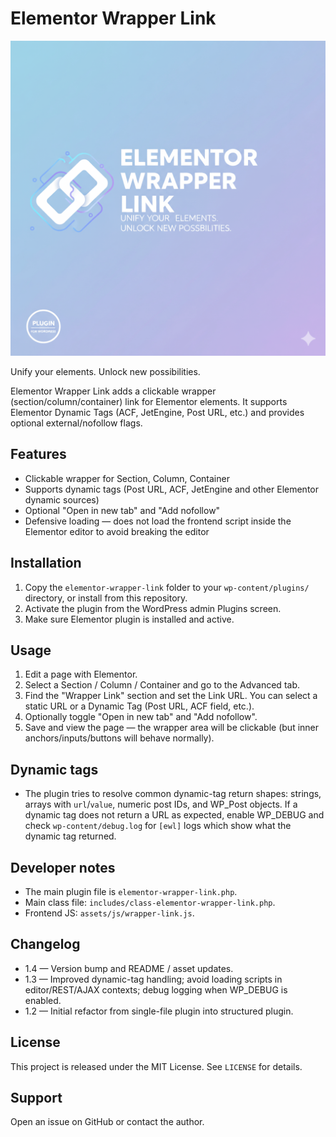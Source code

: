 # Elementor Wrapper Link

![Elementor Wrapper Link](assets/cover.png)

Unify your elements. Unlock new possibilities.

Elementor Wrapper Link adds a clickable wrapper (section/column/container) link for Elementor elements. It supports Elementor Dynamic Tags (ACF, JetEngine, Post URL, etc.) and provides optional external/nofollow flags.

## Features

- Clickable wrapper for Section, Column, Container
- Supports dynamic tags (Post URL, ACF, JetEngine and other Elementor dynamic sources)
- Optional "Open in new tab" and "Add nofollow"
- Defensive loading — does not load the frontend script inside the Elementor editor to avoid breaking the editor

## Installation

1. Copy the `elementor-wrapper-link` folder to your `wp-content/plugins/` directory, or install from this repository.
2. Activate the plugin from the WordPress admin Plugins screen.
3. Make sure Elementor plugin is installed and active.

## Usage

1. Edit a page with Elementor.
2. Select a Section / Column / Container and go to the Advanced tab.
3. Find the "Wrapper Link" section and set the Link URL. You can select a static URL or a Dynamic Tag (Post URL, ACF field, etc.).
4. Optionally toggle "Open in new tab" and "Add nofollow".
5. Save and view the page — the wrapper area will be clickable (but inner anchors/inputs/buttons will behave normally).

## Dynamic tags

- The plugin tries to resolve common dynamic-tag return shapes: strings, arrays with `url`/`value`, numeric post IDs, and WP_Post objects. If a dynamic tag does not return a URL as expected, enable WP_DEBUG and check `wp-content/debug.log` for `[ewl]` logs which show what the dynamic tag returned.


## Developer notes

- The main plugin file is `elementor-wrapper-link.php`.
- Main class file: `includes/class-elementor-wrapper-link.php`.
- Frontend JS: `assets/js/wrapper-link.js`.

## Changelog

- 1.4 — Version bump and README / asset updates.
- 1.3 — Improved dynamic-tag handling; avoid loading scripts in editor/REST/AJAX contexts; debug logging when WP_DEBUG is enabled.
- 1.2 — Initial refactor from single-file plugin into structured plugin.

## License

This project is released under the MIT License. See `LICENSE` for details.

## Support

Open an issue on GitHub or contact the author.
